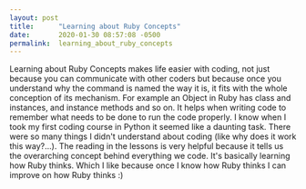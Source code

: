 ```yaml
---
layout: post
title:      "Learning about Ruby Concepts"
date:       2020-01-30 08:57:08 -0500
permalink:  learning_about_ruby_concepts
---
```



Learning about Ruby Concepts makes life easier with coding, not just because you can communicate with other coders but because once you understand why the command is named the way it is, it fits with the whole conception of its mechanism. For example an Object in Ruby has class and instances, and instance methods and so on. It helps when writing code to remember what needs to be done to run the code properly. I know when I took my first coding course in Python it seemed like a daunting task. There were so many things I didn't understand about coding (like why does it work this way?...). 
The reading in the lessons is very helpful because it tells us the overarching concept behind everything we code. It's basically learning how Ruby thinks. Which I like because once I know how Ruby thinks I can improve on how Ruby thinks :)
